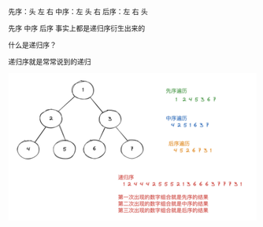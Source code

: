 先序：头 左 右
中序：左 头 右
后序：左 右 头

先序 中序 后序 事实上都是递归序衍生出来的

什么是递归序？

递归序就是常常说到的递归 

![递归序、先序、中序、后序](/src/assets/二叉树先中后序递归序.png)

